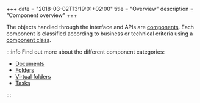 +++
date = "2018-03-02T13:19:01+02:00"
title = "Overview"
description = "Component overview"
+++

The objects handled through the interface and APIs are [components](/javadocs/domain/com/flower/docs/domain/component/Component.html). Each component is classified according to business or technical criteria using a [component class](broken-link.md).

:::info
Find out more about the different component categories: 

* [Documents](broken-link.md)
* [Folders](broken-link.md)
* [Virtual folders](broken-link.md)
* [Tasks](broken-link.md)

:::